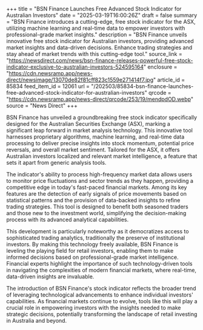 +++
title = "BSN Finance Launches Free Advanced Stock Indicator for Australian Investors"
date = "2025-03-19T16:00:26Z"
draft = false
summary = "BSN Finance introduces a cutting-edge, free stock indicator for the ASX, utilizing machine learning and real-time data to empower investors with professional-grade market insights."
description = "BSN Finance unveils innovative free stock indicator for Australian investors, providing advanced market insights and data-driven decisions. Enhance trading strategies and stay ahead of market trends with this cutting-edge tool."
source_link = "https://newsdirect.com/news/bsn-finance-releases-powerful-free-stock-indicator-exclusive-to-australian-investors-524595164"
enclosure = "https://cdn.newsramp.app/news-direct/newsimage/13070de82f81cff823c1559e271414f7.jpg"
article_id = 85834
feed_item_id = 12061
url = "/202503/85834-bsn-finance-launches-free-advanced-stock-indicator-for-australian-investors"
qrcode = "https://cdn.newsramp.app/news-direct/qrcode/253/19/mendpdOD.webp"
source = "News Direct"
+++

<p>BSN Finance has unveiled a groundbreaking free stock indicator specifically designed for the Australian Securities Exchange (ASX), marking a significant leap forward in market analysis technology. This innovative tool harnesses proprietary algorithms, machine learning, and real-time data processing to deliver precise insights into stock momentum, potential price reversals, and overall market sentiment. Tailored for the ASX, it offers Australian investors localized and relevant market intelligence, a feature that sets it apart from generic analysis tools.</p><p>The indicator's ability to process high-frequency market data allows users to monitor price fluctuations and sector trends as they happen, providing a competitive edge in today's fast-paced financial markets. Among its key features are the detection of early signals of price movements based on statistical patterns and the provision of data-backed insights to refine trading strategies. This tool is designed to benefit both seasoned traders and those new to the investment world, simplifying the decision-making process with its advanced analytical capabilities.</p><p>This development is particularly noteworthy as it democratizes access to sophisticated trading analytics, traditionally the preserve of institutional investors. By making this technology freely available, BSN Finance is leveling the playing field for retail investors, enabling them to make informed decisions based on professional-grade market intelligence. Financial experts highlight the importance of such technology-driven tools in navigating the complexities of modern financial markets, where real-time, data-driven insights are invaluable.</p><p>The introduction of BSN Finance's stock indicator reflects the broader trend of leveraging technological advancements to enhance individual investors' capabilities. As financial markets continue to evolve, tools like this will play a crucial role in empowering investors with the insights needed to make strategic decisions, potentially transforming the landscape of retail investing in Australia and beyond.</p>